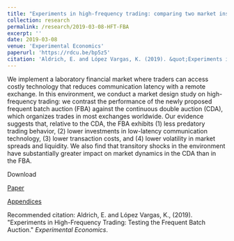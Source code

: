 ```yaml
---
title: "Experiments in high-frequency trading: comparing two market institutions"
collection: research
permalink: /research/2019-03-08-HFT-FBA
excerpt: ''
date: 2019-03-08
venue: 'Experimental Economics'
paperurl: 'https://rdcu.be/bp5z5'
citation: 'Aldrich, E. and López Vargas, K. (2019). &quot;Experiments in High-Frequency Trading: Testing the Frequent Batch Auction.&quot; <i>Experimental Economics</i>.'
---
```

We implement a laboratory financial market where traders can access costly technology that reduces communication latency with a remote exchange. In this environment, we conduct a market design study on high-frequency trading: we contrast the performance of the newly proposed frequent batch auction (FBA) against the continuous double auction (CDA), which organizes trades in most exchanges worldwide. Our evidence suggests that, relative to the CDA, the FBA exhibits (1) less predatory trading behavior, (2) lower investments in low-latency communication technology, (3) lower transaction costs, and (4) lower volatility in market spreads and liquidity. We also find that transitory shocks in the environment have substantially greater impact on market dynamics in the CDA than in the FBA.

Download

[Paper](https://rdcu.be/bp5z5)

[Appendices](https://rdcu.be/bp5z5)

Recommended citation: Aldrich, E. and López Vargas, K., (2019). "Experiments in High-Frequency Trading: Testing the Frequent Batch Auction." <i>Experimental Economics</i>.
